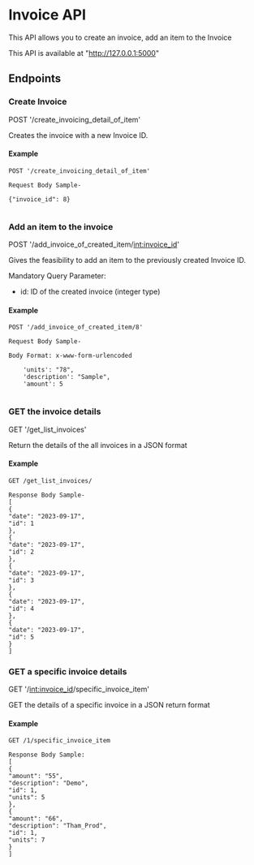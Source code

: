 # Invoice API

This API allows you to create an invoice, add an item to the Invoice

This API is available at "http://127.0.0.1:5000"

## Endpoints ##

### Create Invoice ###

POST '/create_invoicing_detail_of_item'

Creates the invoice with a new Invoice ID.

#### Example ####
```
POST '/create_invoicing_detail_of_item'

Request Body Sample-

{"invoice_id": 8}
  
```

### Add an item to the invoice ###

POST '/add_invoice_of_created_item/<int:invoice_id>'

Gives the feasibility to add an item to the previously created Invoice ID.

Mandatory Query Parameter:
- id: ID of the created invoice (integer type)

#### Example ####
```
POST '/add_invoice_of_created_item/8'

Request Body Sample-

Body Format: x-www-form-urlencoded

    'units': "78",
    'description': "Sample",
    'amount': 5
  
```

### GET the invoice details ###

GET '/get_list_invoices'

Return the details of the all invoices in a JSON format

#### Example ####

```
GET /get_list_invoices/

Response Body Sample-
[
{
"date": "2023-09-17",
"id": 1
},
{
"date": "2023-09-17",
"id": 2
},
{
"date": "2023-09-17",
"id": 3
},
{
"date": "2023-09-17",
"id": 4
},
{
"date": "2023-09-17",
"id": 5
}
]
```

### GET a specific invoice details ###

GET '/<int:invoice_id>/specific_invoice_item'

GET the details of a specific invoice in a JSON return format

#### Example ####

```
GET /1/specific_invoice_item

Response Body Sample:
[
{
"amount": "55",
"description": "Demo",
"id": 1,
"units": 5
},
{
"amount": "66",
"description": "Tham_Prod",
"id": 1,
"units": 7
}
]
```
